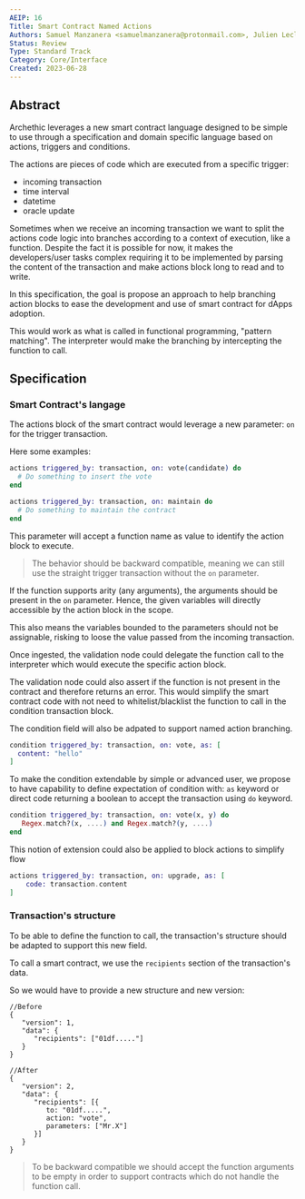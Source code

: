 ```yaml
---
AEIP: 16
Title: Smart Contract Named Actions
Authors: Samuel Manzanera <samuelmanzanera@protonmail.com>, Julien Leclerc <julien.leclerc05@protonmail.com>, Bastien Chamagne <bastien@archethic.net>
Status: Review
Type: Standard Track
Category: Core/Interface
Created: 2023-06-28
---
```


## Abstract

Archethic leverages a new smart contract language designed to be simple to use through a specification and domain specific language based on actions, triggers and conditions.

The actions are pieces of code which are executed from a specific trigger: 
- incoming transaction
- time interval
- datetime
- oracle update

Sometimes when we receive an incoming transaction we want to split the actions code logic into branches according to a context of execution, like a function.
Despite the fact it is possible for now, it makes the developers/user tasks complex requiring it to be implemented by parsing the content of the transaction and make actions block long to read and to write.

In this specification, the goal is propose an approach to help branching action blocks to ease the development and use of smart contract for dApps adoption.

This would work as what is called in functional programming,  "pattern matching".
The interpreter would make the branching by intercepting the function to call.

## Specification

### Smart Contract's langage 

The actions block of the smart contract would leverage a new parameter: `on` for the trigger transaction.

Here some examples:
```elixir
actions triggered_by: transaction, on: vote(candidate) do
  # Do something to insert the vote
end

actions triggered_by: transaction, on: maintain do
  # Do something to maintain the contract
end
```

This parameter will accept a function name as value to identify the action block to execute.

> The behavior should be backward compatible, meaning we can still use the straight trigger transaction without the `on` parameter.

If the function supports arity (any arguments), the arguments should be present in the `on` parameter.
Hence, the given variables will directly accessible by the action block in the scope.

This also means the variables bounded to the parameters should not be assignable, risking to loose the value passed from the incoming transaction. 

Once ingested, the validation node could delegate the function call to the interpreter which would execute the specific action block.

The validation node could also assert if the function is not present in the contract and therefore returns an error. 
This would simplify the smart contract code with not need to whitelist/blacklist the function to call in the condition transaction block.

The condition field will also be adpated to support named action branching.

```elixir
condition triggered_by: transaction, on: vote, as: [
  content: "hello"
]
```

To make the condition extendable by simple or advanced user, we propose to have capability to define expectation of condition with: `as` keyword or direct code returning a boolean to accept the transaction using `do` keyword.

```elixir
condition triggered_by: transaction, on: vote(x, y) do
   Regex.match?(x, ....) and Regex.match?(y, ....)
end
```
This notion of extension could also be applied to block actions to simplify flow

```elixir
actions triggered_by: transaction, on: upgrade, as: [
    code: transaction.content
]
```

### Transaction's structure

To be able to define the function to call, the transaction's structure should be adapted to support this new field.

To call a smart contract, we use the `recipients` section of the transaction's data.

So we would have to provide a new structure and new version:
```jsonc
//Before
{
   "version": 1,
   "data": {
      "recipients": ["01df....."]
   }  
}

//After
{
   "version": 2,
   "data": {
      "recipients": [{
         to: "01df.....", 
         action: "vote",
         parameters: ["Mr.X"]
      }]
   }  
}
```

> To be backward compatible we should accept the function arguments to be empty in order to support contracts which do not handle the function call.
